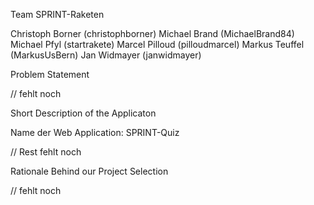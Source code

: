 Team SPRINT-Raketen

Christoph Borner (christophborner)
Michael	Brand (MichaelBrand84)
Michael	Pfyl (startrakete)
Marcel Pilloud (pilloudmarcel)
Markus Teuffel (MarkusUsBern)
Jan	Widmayer (janwidmayer)


Problem Statement

// fehlt noch


Short Description of the Applicaton

Name der Web Application: SPRINT-Quiz

// Rest fehlt noch


Rationale Behind our Project Selection

// fehlt noch

